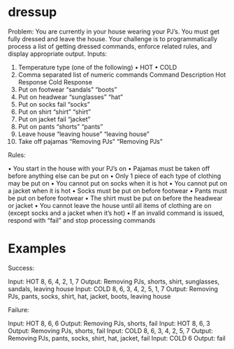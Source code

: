# dressup
Problem:
You are currently in your house wearing your PJ’s. You must get fully dressed and leave the house.
Your challenge is to programmatically process a list of getting dressed commands, enforce related rules, and display appropriate output.
Inputs:
1.	Temperature type (one of the following)
•	HOT
•	COLD
2.	Comma separated list of numeric commands
Command	Description	Hot Response	Cold Response
1.	Put on footwear	“sandals”	“boots”
2.	Put on headwear	“sunglasses”	“hat”
3.	Put on socks	fail	“socks”
4.	Put on shirt	“shirt”	“shirt”
5.	Put on jacket	fail	“jacket”
6.	Put on pants	“shorts”	“pants”
7.	Leave house	“leaving house”	“leaving house”
8.	Take off pajamas	“Removing PJs”	“Removing PJs”

Rules:

•	You start in the house with your PJ’s on
•	Pajamas must be taken off before anything else can be put on
•	Only 1 piece of each type of clothing may be put on
•	You cannot put on socks when it is hot
•	You cannot put on a jacket when it is hot
•	Socks must be put on before footwear
•	Pants must be put on before footwear
•	The shirt must be put on before the headwear or jacket
•	You cannot leave the house until all items of clothing are on 
(except socks and a jacket when it’s hot)
•	If an invalid command is issued, respond with “fail” and stop processing commands
 
# Examples

Success:

Input: HOT 8, 6, 4, 2, 1, 7
Output: Removing PJs, shorts, shirt, sunglasses, sandals, leaving house
Input: COLD 8, 6, 3, 4, 2, 5, 1, 7
Output: Removing PJs, pants, socks, shirt, hat, jacket, boots, leaving house

Failure:

Input: 	HOT 8, 6, 6
Output: 	Removing PJs, shorts, fail
Input: 	HOT 8, 6, 3
Output: 	Removing PJs, shorts, fail
Input: 	COLD 8, 6, 3, 4, 2, 5, 7
Output: 	Removing PJs, pants, socks, shirt, hat, jacket, fail
Input: 	COLD 6
Output: 	fail
